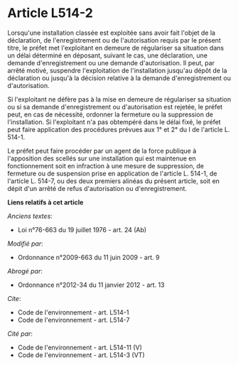 # Article L514-2

Lorsqu'une installation classée est exploitée sans avoir fait l'objet de la déclaration, de l'enregistrement ou de
l'autorisation requis par le présent titre, le préfet met l'exploitant en demeure de régulariser sa situation dans un délai
déterminé en déposant, suivant le cas, une déclaration, une demande d'enregistrement ou une demande d'autorisation. Il peut,
par arrêté motivé, suspendre l'exploitation de l'installation jusqu'au dépôt de la déclaration ou jusqu'à la décision
relative à la demande d'enregistrement ou d'autorisation.

Si l'exploitant ne défère pas à la mise en demeure de régulariser sa situation ou si sa demande d'enregistrement ou
d'autorisation est rejetée, le préfet peut, en cas de nécessité, ordonner la fermeture ou la suppression de l'installation.
Si l'exploitant n'a pas obtempéré dans le délai fixé, le préfet peut faire application des procédures prévues aux 1° et 2° du
I de l'article L. 514-1. 

Le préfet peut faire procéder par un agent de la force publique à l'apposition des scellés sur une installation qui est
maintenue en fonctionnement soit en infraction à une mesure de suppression, de fermeture ou de suspension prise en
application de l'article L. 514-1, de l'article L. 514-7, ou des deux premiers alinéas du présent article, soit en dépit d'un
arrêté de refus d'autorisation ou d'enregistrement.

**Liens relatifs à cet article**

_Anciens textes_:

  - Loi n°76-663 du 19 juillet 1976 - art. 24 (Ab)

_Modifié par_:

  - Ordonnance n°2009-663 du 11 juin 2009 - art. 9

_Abrogé par_:

  - Ordonnance n°2012-34 du 11 janvier 2012 - art. 13

_Cite_:

  - Code de l'environnement - art. L514-1
  - Code de l'environnement - art. L514-7

_Cité par_:

  - Code de l'environnement - art. L514-11 (V)
  - Code de l'environnement - art. L514-3 (VT)
